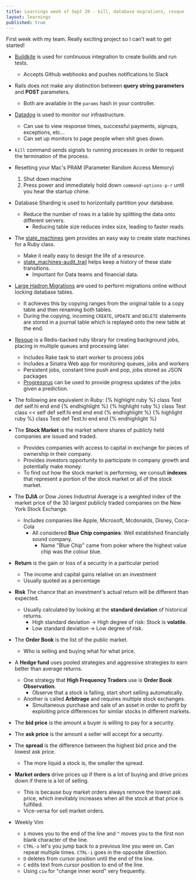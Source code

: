 ```yaml
---
title: Learnings week of Sept 20 - kill, database migrations, resque
layout: learnings
published: true
---
```

First week with my team. Really exciting project so I can't wait to get started!

* [Buildkite](https://buildkite.com/) is used for continuous integration to create builds and run tests.
  * Accepts Github webhooks and pushes notifications to Slack
* Rails does not make any distinction between **query string parameters** and **POST** parameters.
  * Both are available in the `params` hash in your controller.
* [Datadog](https://www.datadoghq.com/) is used to monitor our infrastructure.
  * Can use to view response times, successful payments, signups, exceptions, etc...
  * Can set up monitors to page people when shit goes down.
* `kill` command sends signals to running processes in order to request the termination of the process.
* Resetting your Mac's PRAM (Parameter Random Access Memory)
  1. Shut down machine
  2. Press power and immediately hold down `command-options-p-r` until you hear the startup chime.
* Database Sharding is used to horizontally partition your database.
  - Reduce the number of rows in a table by splitting the data onto different servers.
    - Reducing table size reduces index size, leading to faster reads.
* The [state_machines](https://github.com/pluginaweek/state_machine) gem provides an easy way to create state machines
  for a Ruby class.
  * Make it really easy to design the life of a resource.
  * [state_machines-audit_trail](https://github.com/state-machines/state_machines-audit_trail) helps keep a history of these state transitions.
    * Important for Data teams and financial data.
* [Large Hadron Migrations](https://github.com/soundcloud/lhm) are used to perform migrations online without locking database tables.
  * It achieves this by copying ranges from the original table to a copy table and then renaming both tables.
  * During the copying, incoming `CREATE`, `UPDATE` and `DELETE` statements are stored in a journal table which is replayed onto the new table at the end.
* [Resque](https://github.com/resque/resque) is a Redis-backed ruby library for creating background jobs, placing in multiple queues and processing later.
    * Includes Rake task to start worker to process jobs
    * Includes a Sinatra Web app for monitoring queues, jobs and workers
    * Persistent jobs, constant time push and pop, jobs stored as JSON packages
  * [Progressrus](https://github.com/Sirupsen/progressrus) can be used to provide progress updates of the jobs given a prediction.
* The following are equivalent in Ruby:
{% highlight ruby %}
class Test
  def self.hi
  end
end
{% endhighlight %}
{% highlight ruby %}
class Test
  class << self
    def self.hi
    end
  end
end
{% endhighlight %}
{% highlight ruby %}
class Test
  def Test.hi
  end
end
{% endhighlight %}

* The **Stock Market** is the market where shares of publicly held companies are issued and traded.
  * Provides companies with access to capital in exchange for pieces of ownership in their company.
  * Provides investors opportunity to participate in company growth and potentially make money.
  * To find out how the stock market is performing, we consult **indexes** that represent a portion of the stock market or all of the stock market.
* The **DJIA** or Dow Jones Industrial Average is a weighted index of the market price of the 30 largest publicly traded companies on the New York Stock Exchange.
  * Includes companies like Apple, Microsoft, Mcdonalds, Disney, Coca-Cola
    * All considered **Blue Chip companies**: Well established financially sound company.
      * Name "Blue Chip" came from poker where the highest value chip was the colour blue.
* **Return** is the gain or loss of a security in a particular period
  * The income and capital gains relative on an investment
  * Usually quoted as a percentage
* **Risk** The chance that an investment's actual return will be different than expected.
  * Usually calculated by looking at the **standard deviation** of historical returns.
    * High standard deviation -> High degree of risk: Stock is **volatile**.
    * Low standard deviation -> Low degree of risk.
* The **Order Book** is the list of the public market.
  * Who is selling and buying what for what price.
* A **Hedge fund** uses pooled strategies and aggressive strategies to earn better than average returns.
  * One strategy that **High Frequency Traders** use is  **Order Book Observation**.
    * Observe that a stock is falling, start short selling automatically.
  * Another is called **Arbitrage** and requires multiple stock exchanges.
    * Simultaneous purchase and sale of an asset in order to profit by exploiting price differences for similar stocks in different markets.
* The **bid price** is the amount a buyer is willing to pay for a security.
* The **ask price** is the amount a seller will accept for a security.
* The **spread** is the difference between the highest bid price and the lowest ask price.
  * The more liquid a stock is, the smaller the spread.
* **Market orders** drive prices up if there is a lot of buying and drive prices down if there is a lot of selling.
  * This is because buy market orders always remove the lowest ask price, which inevitably increases when all the stock at that price is fulfilled.
  * Vice-versa for sell market orders.
* Weekly Vim
  * `$` moves you to the end of the line and `^` moves you to the first non blank character of the line.
  * `CTRL-o` let's you jump back to a previous line you were on. Can repeat multiple times. `CTRL-i` goes in the
    opposite direction.
  * `D` deletes from cursor position until the end of the line.
  * `C` edits text from cursor position to end of the line.
  * Using `ciw` for "change inner word" very frequently.

